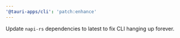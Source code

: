```yaml
---
'@tauri-apps/cli': 'patch:enhance'
---
```


Update `napi-rs` dependencies to latest to fix CLI hanging up forever.
